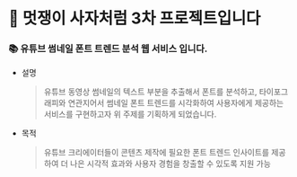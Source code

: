# 🦁 멋쟁이 사자처럼 3차 프로젝트입니다

### **📚  유튜브 썸네일 폰트 트렌드 분석 웹 서비스 입니다.** 

- 설명
  > 유튜브 동영상 썸네일의 텍스트 부분을 추출해서 폰트를 분석하고, 타이포그래피와 연관지어서 썸네일 폰트 트렌드를 시각화하여 사용자에게 제공하는 서비스를 구현하고자 위 주제를 기획하게 되었습니다.

- 목적
  > 유튜브 크리에이터들이 콘텐츠 제작에 필요한 폰트 트렌드 인사이트를 제공하여 더 나은 시각적 효과와 사용자 경험을 창출할 수 있도록 지원 가능
